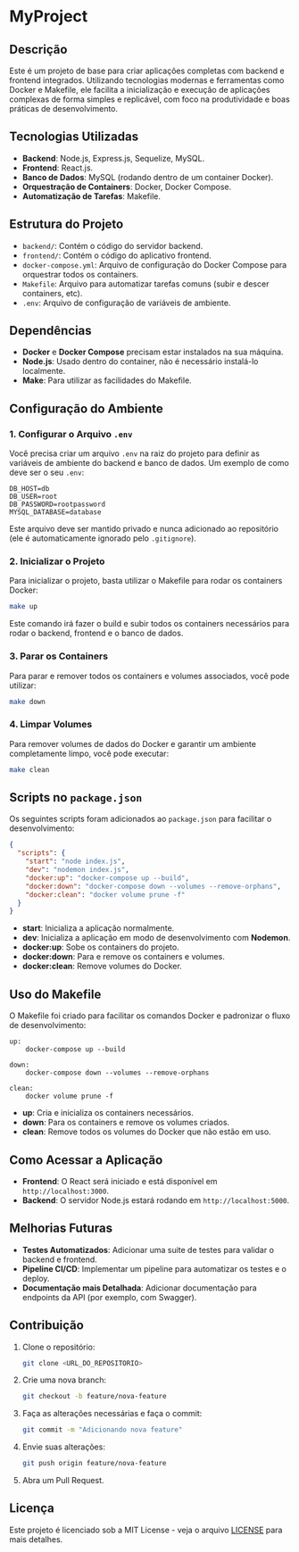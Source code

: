 # MyProject

## Descrição
Este é um projeto de base para criar aplicações completas com backend e frontend integrados. Utilizando tecnologias modernas e ferramentas como Docker e Makefile, ele facilita a inicialização e execução de aplicações complexas de forma simples e replicável, com foco na produtividade e boas práticas de desenvolvimento.

## Tecnologias Utilizadas
- **Backend**: Node.js, Express.js, Sequelize, MySQL.
- **Frontend**: React.js.
- **Banco de Dados**: MySQL (rodando dentro de um container Docker).
- **Orquestração de Containers**: Docker, Docker Compose.
- **Automatização de Tarefas**: Makefile.

## Estrutura do Projeto
- `backend/`: Contém o código do servidor backend.
- `frontend/`: Contém o código do aplicativo frontend.
- `docker-compose.yml`: Arquivo de configuração do Docker Compose para orquestrar todos os containers.
- `Makefile`: Arquivo para automatizar tarefas comuns (subir e descer containers, etc).
- `.env`: Arquivo de configuração de variáveis de ambiente.

## Dependências
- **Docker** e **Docker Compose** precisam estar instalados na sua máquina.
- **Node.js**: Usado dentro do container, não é necessário instalá-lo localmente.
- **Make**: Para utilizar as facilidades do Makefile.

## Configuração do Ambiente
### 1. Configurar o Arquivo `.env`
Você precisa criar um arquivo `.env` na raiz do projeto para definir as variáveis de ambiente do backend e banco de dados. Um exemplo de como deve ser o seu `.env`:

```
DB_HOST=db
DB_USER=root
DB_PASSWORD=rootpassword
MYSQL_DATABASE=database
```

Este arquivo deve ser mantido privado e nunca adicionado ao repositório (ele é automaticamente ignorado pelo `.gitignore`).

### 2. Inicializar o Projeto
Para inicializar o projeto, basta utilizar o Makefile para rodar os containers Docker:

```sh
make up
```
Este comando irá fazer o build e subir todos os containers necessários para rodar o backend, frontend e o banco de dados.

### 3. Parar os Containers
Para parar e remover todos os containers e volumes associados, você pode utilizar:

```sh
make down
```

### 4. Limpar Volumes
Para remover volumes de dados do Docker e garantir um ambiente completamente limpo, você pode executar:

```sh
make clean
```

## Scripts no `package.json`
Os seguintes scripts foram adicionados ao `package.json` para facilitar o desenvolvimento:

```json
{
  "scripts": {
    "start": "node index.js",
    "dev": "nodemon index.js",
    "docker:up": "docker-compose up --build",
    "docker:down": "docker-compose down --volumes --remove-orphans",
    "docker:clean": "docker volume prune -f"
  }
}
```
- **start**: Inicializa a aplicação normalmente.
- **dev**: Inicializa a aplicação em modo de desenvolvimento com **Nodemon**.
- **docker:up**: Sobe os containers do projeto.
- **docker:down**: Para e remove os containers e volumes.
- **docker:clean**: Remove volumes do Docker.

## Uso do Makefile
O Makefile foi criado para facilitar os comandos Docker e padronizar o fluxo de desenvolvimento:

```make
up:
	docker-compose up --build

down:
	docker-compose down --volumes --remove-orphans

clean:
	docker volume prune -f
```
- **up**: Cria e inicializa os containers necessários.
- **down**: Para os containers e remove os volumes criados.
- **clean**: Remove todos os volumes do Docker que não estão em uso.

## Como Acessar a Aplicação
- **Frontend**: O React será iniciado e está disponível em `http://localhost:3000`.
- **Backend**: O servidor Node.js estará rodando em `http://localhost:5000`.

## Melhorias Futuras
- **Testes Automatizados**: Adicionar uma suite de testes para validar o backend e frontend.
- **Pipeline CI/CD**: Implementar um pipeline para automatizar os testes e o deploy.
- **Documentação mais Detalhada**: Adicionar documentação para endpoints da API (por exemplo, com Swagger).

## Contribuição
1. Clone o repositório:
   ```sh
   git clone <URL_DO_REPOSITORIO>
   ```
2. Crie uma nova branch:
   ```sh
   git checkout -b feature/nova-feature
   ```
3. Faça as alterações necessárias e faça o commit:
   ```sh
   git commit -m "Adicionando nova feature"
   ```
4. Envie suas alterações:
   ```sh
   git push origin feature/nova-feature
   ```
5. Abra um Pull Request.

## Licença
Este projeto é licenciado sob a MIT License - veja o arquivo [LICENSE](LICENSE) para mais detalhes.

